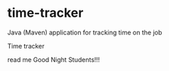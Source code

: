 # time-tracker
Java (Maven) application for tracking time on the job

Time tracker

 read me Good Night Students!!!
